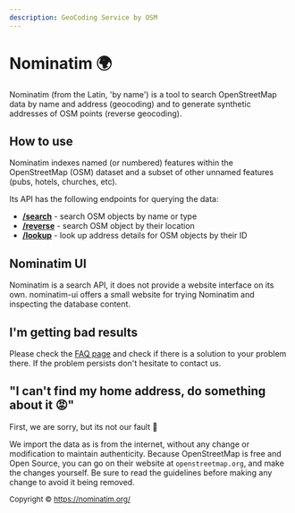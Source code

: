 ```yaml
---
description: GeoCoding Service by OSM
---
```


# Nominatim 🌍

Nominatim (from the Latin, 'by name') is a tool to search OpenStreetMap data by name and address (geocoding) and to generate synthetic addresses of OSM points (reverse geocoding).

## How to use
Nominatim indexes named (or numbered) features within the OpenStreetMap (OSM) dataset and a subset of other unnamed features (pubs, hotels, churches, etc).

Its API has the following endpoints for querying the data:
 * __[/search](/docs/MapColonies/openstreetmap/nominatim/Osm-Search-API)__ - search OSM objects by name or type
 * __[/reverse](/docs/MapColonies/openstreetmap/nominatim/Osm-Reverse-Search-API)__ - search OSM object by their location
 * __[/lookup](/docs/MapColonies/openstreetmap/nominatim/Osm-AddressLookup-API)__ - look up address details for OSM objects by their ID

## Nominatim UI
Nominatim is a search API, it does not provide a website interface on its own. nominatim-ui offers a small website for trying Nominatim and inspecting the database content.


## I'm getting bad results
Please check the [FAQ page](/docs/MapColonies/openstreetmap/nominatim/osm-nominatim-faq) and check if there is a solution to your problem there. If the problem persists don't hesitate to contact us.

## "I can't find my home address, do something about it 😡"
First, we are sorry, but its not our fault 🤷

We import the data as is from the internet, without any change or modification to maintain authenticity. Because OpenStreetMap is free and Open Source, you can go on their website at `openstreetmap.org`, and make the changes yourself. Be sure to read the guidelines before making any change to avoid it being removed.

<font size="2"> Copyright © https://nominatim.org/</font>